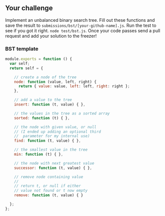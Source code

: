 ## Your challenge

Implement an unbalanced binary search tree. Fill out these functions
and save the result to `submissions/bst/[your-github-name].js`. Run
the test to see if you got it right. `node test/bst.js`. Once your
code passes send a pull request and add your solution to the freezer!

### BST template

```js
module.exports = function () {
  var self;
  return self = {

    // create a node of the tree
    node: function (value, left, right) {
      return { value: value, left: left, right: right };
    },

    // add a value to the tree
    insert: function (t, value) { },

    // the values in the tree as a sorted array
    sorted: function (t) { },

    // the node with given value, or null
    // (I ended up adding an optional third
    //  parameter for my internal use)
    find: function (t, value) { },

    // the smallest value in the tree
    min: function (t) { },

    // the node with next greatest value
    successor: function (t, value) { },

    // remove node containing value
    //
    // return t, or null if either
    // value not found or t now empty
    remove: function (t, value) { }

  };
};
```
